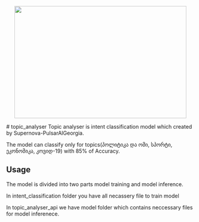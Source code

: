 <p align="center">
<img width="460" height="300" src="https://media-exp1.licdn.com/dms/image/C4D0BAQFxBa6W6H46_Q/company-logo_200_200/0/1655455167248?e=2147483647&v=beta&t=9APBEwiZiKz4a9CAZ7-QeS7UE3Ill9e7ZwITaAG0e5o">
</p>
# topic_analyser
Topic analyser is intent classification model which created by Supernova-PulsarAIGeorgia.

The model can classify only for topics(პოლიტიკა და ომი, სპორტი, ეკონომიკა, კოვიდ-19) with 85% of Accuracy.

## Usage
The model is divided into two parts model training and model inference.

In intent_classification folder you have all necassery file to train model

In topic_analyser_api we have model folder which contains neccessary files for model inferenece.



